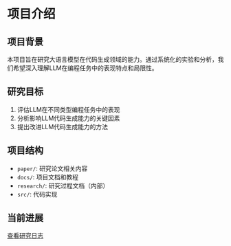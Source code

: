 # 项目介绍

## 项目背景

本项目旨在研究大语言模型在代码生成领域的能力。通过系统化的实验和分析，我们希望深入理解LLM在编程任务中的表现特点和局限性。

## 研究目标

1. 评估LLM在不同类型编程任务中的表现
2. 分析影响LLM代码生成能力的关键因素
3. 提出改进LLM代码生成能力的方法

## 项目结构

- `paper/`: 研究论文相关内容
- `docs/`: 项目文档和教程
- `research/`: 研究过程文档（内部）
- `src/`: 代码实现

## 当前进展

[查看研究日志](../progress/research-log.md) 